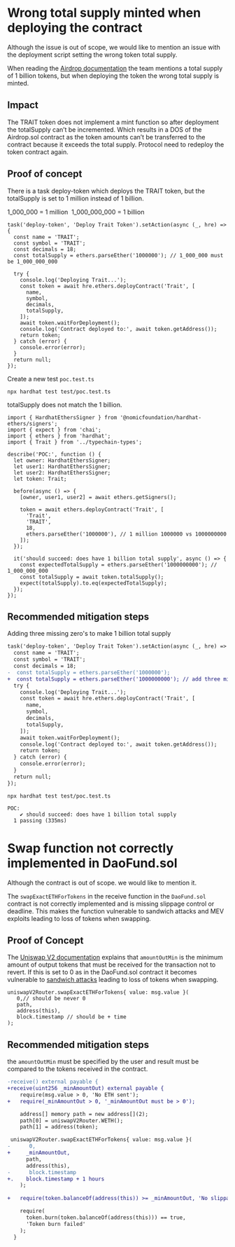 # Wrong total supply minted when deploying the contract

Although the issue is out of scope, we would like to mention an issue with the deployment script setting the wrong token total supply. 


When reading the [Airdrop documentation]("https://github.com/TraitForge/GitBook/blob/main/GamePlay/%24TRAIT%20Token%20Airdrop.md") the team mentions a total supply of 1 billion tokens, but when deploying the token the wrong total supply is minted.

## **Impact**

The TRAIT token does not implement a mint function so after deployment the totalSupply can’t be incremented. Which results in a DOS of the Airdrop.sol contract as the token amounts can’t be transferred to the contract because it exceeds the total supply. Protocol need to redeploy the token contract again.

## **Proof of concept**

There is a task deploy-token which deploys the TRAIT token, but the totalSupply is set to 1 million instead of 1 billion.

1_000_000 = 1 million 
1_000_000_000 = 1 billion

```
task('deploy-token', 'Deploy Trait Token').setAction(async (_, hre) => {
  const name = 'TRAIT';
  const symbol = 'TRAIT';
  const decimals = 18;
  const totalSupply = ethers.parseEther('1000000'); // 1_000_000 must be 1_000_000_000

  try {
    console.log('Deploying Trait...');
    const token = await hre.ethers.deployContract('Trait', [
      name,
      symbol,
      decimals,
      totalSupply,
    ]);
    await token.waitForDeployment();
    console.log('Contract deployed to:', await token.getAddress());
    return token;
  } catch (error) {
    console.error(error);
  }
  return null;
});

```
Create a new test `poc.test.ts`

`npx hardhat test test/poc.test.ts`

totalSupply does not match the 1 billion.

```tsx
import { HardhatEthersSigner } from '@nomicfoundation/hardhat-ethers/signers';
import { expect } from 'chai';
import { ethers } from 'hardhat';
import { Trait } from '../typechain-types';

describe('POC:', function () {
  let owner: HardhatEthersSigner;
  let user1: HardhatEthersSigner;
  let user2: HardhatEthersSigner;
  let token: Trait;

  before(async () => {
    [owner, user1, user2] = await ethers.getSigners();

    token = await ethers.deployContract('Trait', [
      'Trait',
      'TRAIT',
      18,
      ethers.parseEther('1000000'), // 1 million 1000000 vs 1000000000 
    ]);
  });

  it('should succeed: does have 1 billion total supply', async () => {
    const expectedTotalSupply = ethers.parseEther('1000000000'); // 1_000_000_000
    const totalSupply = await token.totalSupply();
    expect(totalSupply).to.eq(expectedTotalSupply);
  });
});

```

## **Recommended mitigation steps**

Adding three missing zero's to make 1 billion total supply

```diff
task('deploy-token', 'Deploy Trait Token').setAction(async (_, hre) => {
  const name = 'TRAIT';
  const symbol = 'TRAIT';
  const decimals = 18;
-  const totalSupply = ethers.parseEther('1000000');
+  const totalSupply = ethers.parseEther('1000000000'); // add three missing zero's
  try {
    console.log('Deploying Trait...');
    const token = await hre.ethers.deployContract('Trait', [
      name,
      symbol,
      decimals,
      totalSupply,
    ]);
    await token.waitForDeployment();
    console.log('Contract deployed to:', await token.getAddress());
    return token;
  } catch (error) {
    console.error(error);
  }
  return null;
});

```


```
npx hardhat test test/poc.test.ts
```


```
POC:
    ✔ should succeed: does have 1 billion total supply
  1 passing (335ms)

```


# Swap function not correctly implemented in DaoFund.sol

Although the contract is out of scope. we would like to mention it.

The `swapExactETHForTokens` in the receive function in the `DaoFund.sol` contract is not correctly implemented and is missing slippage control or deadline. This makes the function vulnerable to sandwich attacks and MEV exploits leading to loss of tokens when swapping.

## Proof of Concept

The [Uniswap V2 documentation](https://docs.uniswap.org/contracts/v2/reference/smart-contracts/router-02#swapexactethfortokens) explains that `amountOutMin` is the minimum amount of output tokens that must be received for the transaction not to revert. If this is set to 0 as in the DaoFund.sol contract it becomes vulnerable to [sandwich attacks](https://medium.com/coinmonks/defi-sandwich-attack-explain-776f6f43b2fd) leading to loss of tokens when swapping.

```
uniswapV2Router.swapExactETHForTokens{ value: msg.value }(
   0,// should be never 0
   path,
   address(this),
   block.timestamp // should be + time
);
```

## **Recommended mitigation steps**

the `amountOutMin` must be specified by the user and result must be compared to the tokens received in the contract.

```diff
-receive() external payable {
+receive(uint256 _minAmountOut) external payable {
    require(msg.value > 0, 'No ETH sent');
+   require(_minAmountOut > 0, '_minAmountOut must be > 0');

    address[] memory path = new address[](2);
    path[0] = uniswapV2Router.WETH();
    path[1] = address(token);

 uniswapV2Router.swapExactETHForTokens{ value: msg.value }(
-      0,
+     _minAmountOut,
      path,
      address(this),
-      block.timestamp
+.    block.timestamp + 1 hours
    );
    
+   require(token.balanceOf(address(this)) >= _minAmountOut, 'No slippage');

    require(
      token.burn(token.balanceOf(address(this))) == true,
      'Token burn failed'
    );
  }
```